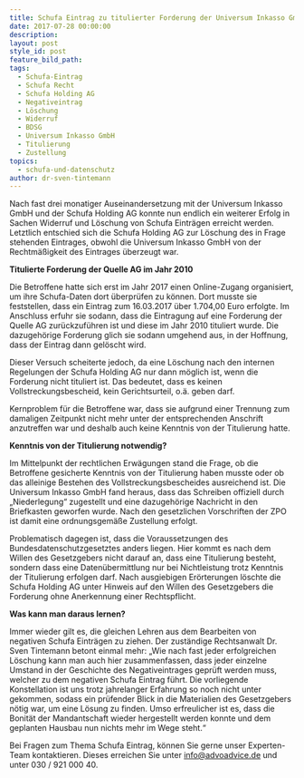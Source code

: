 ```yaml
---
title: Schufa Eintrag zu titulierter Forderung der Universum Inkasso GmbH gelöscht
date: 2017-07-28 00:00:00
description:
layout: post
style_id: post
feature_bild_path:
tags:
  - Schufa-Eintrag
  - Schufa Recht
  - Schufa Holding AG
  - Negativeintrag
  - Löschung
  - Widerruf
  - BDSG
  - Universum Inkasso GmbH
  - Titulierung
  - Zustellung
topics:
  - schufa-und-datenschutz
author: dr-sven-tintemann
---
```



Nach fast drei monatiger Auseinandersetzung mit der Universum Inkasso GmbH und der Schufa Holding AG konnte nun endlich ein weiterer Erfolg in Sachen Widerruf und Löschung von Schufa Einträgen erreicht werden. Letztlich entschied sich die Schufa Holding AG zur Löschung des in Frage stehenden Eintrages, obwohl die Universum Inkasso GmbH von der Rechtmäßigkeit des Eintrages überzeugt war.

**Titulierte Forderung der Quelle AG im Jahr 2010**

Die Betroffene hatte sich erst im Jahr 2017 einen Online-Zugang organisiert, um ihre Schufa-Daten dort überprüfen zu können. Dort musste sie feststellen, dass ein Eintrag zum 16.03.2017 über 1.704,00 Euro erfolgte. Im Anschluss erfuhr sie sodann, dass die Eintragung auf eine Forderung der Quelle AG zurückzuführen ist und diese im Jahr 2010 tituliert wurde. Die dazugehörige Forderung glich sie sodann umgehend aus, in der Hoffnung, dass der Eintrag dann gelöscht wird.

Dieser Versuch scheiterte jedoch, da eine Löschung nach den internen Regelungen der Schufa Holding AG nur dann möglich ist, wenn die Forderung nicht tituliert ist. Das bedeutet, dass es keinen Vollstreckungsbescheid, kein Gerichtsurteil, o.ä. geben darf.

Kernproblem für die Betroffene war, dass sie aufgrund einer Trennung zum damaligen Zeitpunkt nicht mehr unter der entsprechenden Anschrift anzutreffen war und deshalb auch keine Kenntnis von der Titulierung hatte.

**Kenntnis von der Titulierung notwendig?**

Im Mittelpunkt der rechtlichen Erwägungen stand die Frage, ob die Betroffene gesicherte Kenntnis von der Titulierung haben musste oder ob das alleinige Bestehen des Vollstreckungsbescheides ausreichend ist. Die Universum Inkasso GmbH fand heraus, dass das Schreiben offiziell durch „Niederlegung“ zugestellt und eine dazugehörige Nachricht in den Briefkasten geworfen wurde. Nach den gesetzlichen Vorschriften der ZPO ist damit eine ordnungsgemäße Zustellung erfolgt.

Problematisch dagegen ist, dass die Voraussetzungen des Bundesdatenschutzgesetztes anders liegen. Hier kommt es nach dem Willen des Gesetzgebers nicht darauf an, dass eine Titulierung besteht, sondern dass eine Datenübermittlung nur bei Nichtleistung trotz Kenntnis der Titulierung erfolgen darf. Nach ausgiebigen Erörterungen löschte die Schufa Holding AG unter Hinweis auf den Willen des Gesetzgebers die Forderung ohne Anerkennung einer Rechtspflicht.

**Was kann man daraus lernen?**

Immer wieder gilt es, die gleichen Lehren aus dem Bearbeiten von negativen Schufa Einträgen zu ziehen. Der zuständige Rechtsanwalt Dr. Sven Tintemann betont einmal mehr: „Wie nach fast jeder erfolgreichen Löschung kann man auch hier zusammenfassen, dass jeder einzelne Umstand in der Geschichte des Negativeintrages geprüft werden muss, welcher zu dem negativen Schufa Eintrag führt. Die vorliegende Konstellation ist uns trotz jahrelanger Erfahrung so noch nicht unter gekommen, sodass ein prüfender Blick in die Materialien des Gesetzgebers nötig war, um eine Lösung zu finden. Umso erfreulicher ist es, dass die Bonität der Mandantschaft wieder hergestellt werden konnte und dem geplanten Hausbau nun nichts mehr im Wege steht.“

Bei Fragen zum Thema Schufa Eintrag, können Sie gerne unser Experten-Team kontaktieren. Dieses erreichen Sie unter [&#105;&#110;&#102;&#111;&#064;&#097;&#100;&#118;&#111;&#097;&#100;&#118;&#105;&#099;&#101;&#046;&#100;&#101;](&#109;&#097;&#105;&#108;&#116;&#111;:&#105;&#110;&#102;&#111;&#064;&#097;&#100;&#118;&#111;&#097;&#100;&#118;&#105;&#099;&#101;&#046;&#100;&#101;) und unter 030 / 921 000 40.